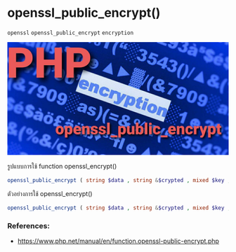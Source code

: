 # openssl_public_encrypt()
`openssl` `openssl_public_encrypt` `encryption` 

![](opensslpublic.jpg)

รูปแบบการใช้ function openssl_encrypt()
````PHP
openssl_public_encrypt ( string $data , string &$crypted , mixed $key , int $padding = OPENSSL_PKCS1_PADDING ) : bool
````

ตัวอย่างการใช้ openssl_encrypt()
````PHP
openssl_public_encrypt ( string $data , string &$crypted , mixed $key , int $padding = OPENSSL_PKCS1_PADDING ) : bool
````

### References:
- https://www.php.net/manual/en/function.openssl-public-encrypt.php


